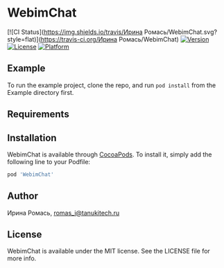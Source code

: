 # WebimChat

[![CI Status](https://img.shields.io/travis/Ирина Ромась/WebimChat.svg?style=flat)](https://travis-ci.org/Ирина Ромась/WebimChat)
[![Version](https://img.shields.io/cocoapods/v/WebimChat.svg?style=flat)](https://cocoapods.org/pods/WebimChat)
[![License](https://img.shields.io/cocoapods/l/WebimChat.svg?style=flat)](https://cocoapods.org/pods/WebimChat)
[![Platform](https://img.shields.io/cocoapods/p/WebimChat.svg?style=flat)](https://cocoapods.org/pods/WebimChat)

## Example

To run the example project, clone the repo, and run `pod install` from the Example directory first.

## Requirements

## Installation

WebimChat is available through [CocoaPods](https://cocoapods.org). To install
it, simply add the following line to your Podfile:

```ruby
pod 'WebimChat'
```

## Author

Ирина Ромась, romas_i@tanukitech.ru

## License

WebimChat is available under the MIT license. See the LICENSE file for more info.

